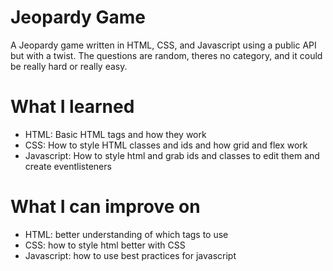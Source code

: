 # Jeopardy Game
A Jeopardy game written in HTML, CSS, and Javascript using a public API but with a twist. The questions are random, theres no category, and it could be really hard or really easy.

# What I learned
- HTML: Basic HTML tags and how they work
- CSS: How to style HTML classes and ids and how grid and flex work
- Javascript: How to style html and grab ids and classes to edit them and create eventlisteners

# What I can improve on
- HTML: better understanding of which tags to use
- CSS: how to style html better with CSS
- Javascript: how to use best practices for javascript